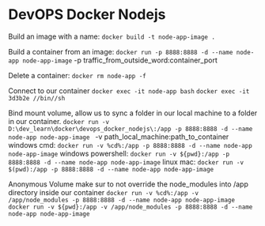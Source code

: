 # DevOPS Docker Nodejs

Build an image with a name:
`docker build -t node-app-image .`

Build a container from an image:
`docker run -p 8888:8888 -d --name node-app node-app-image`
-p traffic_from_outside_word:container_port

Delete a container:
`docker rm node-app -f`

Connect to our container
`docker exec -it node-app bash`
`docker exec -it 3d3b2e //bin//sh`

Bind mount volume, allow us to sync a folder in our local machine to a folder
in our container.
`docker run -v D:\dev_learn\docker\devops_docker_nodejs\:/app -p 8888:8888 -d --name node-app node-app-image `
-v path_local_machine:path_to_container
windows cmd:
`docker run -v %cd%:/app -p 8888:8888 -d --name node-app node-app-image`
windows powershell:
`docker run -v ${pwd}:/app -p 8888:8888 -d --name node-app node-app-image`
linux mac:
`docker run -v $(pwd):/app -p 8888:8888 -d --name node-app node-app-image`

Anonymous Volume make sur to not override the node_modules into /app directory inside our container
`docker run -v %cd%:/app -v /app/node_modules -p 8888:8888 -d --name node-app node-app-image`
`docker run -v ${pwd}:/app -v /app/node_modules -p 8888:8888 -d --name node-app node-app-image`
